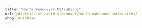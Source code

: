 ```yaml
---
title: "North Vancouver Mitsubishi"
url: /district-of-north-vancouver/north-vancouver-mitsubishi/
shop: Autohaus
---
```

